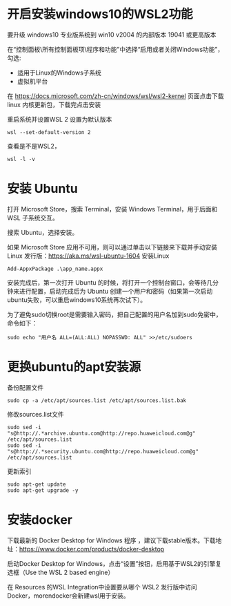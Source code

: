 # 开启安装windows10的WSL2功能

要升级 windows10 专业版系统到 win10 v2004 的内部版本 19041 或更高版本

在“控制面板\所有控制面板项\程序和功能”中选择“启用或者关闭Windows功能”，勾选:
- 适用于Linux的Windows子系统
- 虚拟机平台

在 https://docs.microsoft.com/zh-cn/windows/wsl/wsl2-kernel 页面点击下载 linux 内核更新包，下载完点击安装

重启系统并设置WSL 2 设置为默认版本
```
wsl --set-default-version 2
```
查看是不是WSL2，
```
wsl -l -v
```

# 安装 Ubuntu

打开 Microsoft Store，搜索 Terminal，安装 Windows Terminal，用于后面和 WSL 子系统交互。

搜索 Ubuntu，选择安装。

如果 Microsoft Store 应用不可用，则可以通过单击以下链接来下载并手动安装 Linux 发行版：https://aka.ms/wsl-ubuntu-1604
安装Linux
```
Add-AppxPackage .\app_name.appx
```

安装完成后，第一次打开 Ubuntu 的时候，将打开一个控制台窗口，会等待几分钟来进行配置，启动完成后为 Ubuntu 创建一个用户和密码（如果第一次启动ubuntu失败，可以重启windows10系统再次试下）。

为了避免sudo切换root是需要输入密码，把自己配置的用户名加到sudo免密中，命令如下：
```
sudo echo "用户名 ALL=(ALL:ALL) NOPASSWD: ALL" >>/etc/sudoers 
```

# 更换ubuntu的apt安装源

备份配置文件
```
sudo cp -a /etc/apt/sources.list /etc/apt/sources.list.bak
```
修改sources.list文件
```
sudo sed -i "s@http://.*archive.ubuntu.com@http://repo.huaweicloud.com@g" /etc/apt/sources.list
sudo sed -i "s@http://.*security.ubuntu.com@http://repo.huaweicloud.com@g" /etc/apt/sources.list
```
更新索引
```
sudo apt-get update
sudo apt-get upgrade -y
```

# 安装docker

下载最新的 Docker Desktop for Windows 程序 ，建议下载stable版本。下载地址：https://www.docker.com/products/docker-desktop

启动Docker Desktop for Windows，点击“设置”按钮，启用基于WSL2的引擎复选框（Use the WSL 2 based engine）

在 Resources 的WSL Integration中设置要从哪个 WSL2 发行版中访问 Docker，morendocker会新建wsl用于安装。

